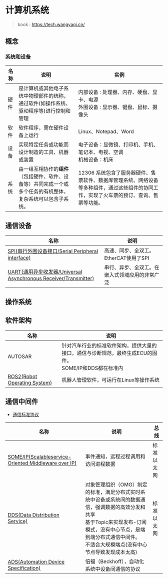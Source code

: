 # 计算机系统

> book : https://tech.wangyaqi.cn/

## 概念
### 系统和设备
| 名称 | 说明 | 实例 |
| - | - | - |
| 硬件 | 是计算机或其他电子系统中物理部件的统称，通过软件(如操作系统、驱动程序等)进行控制和管理 | 内部设备 : 处理器、内存、硬盘、显卡、电源 <br> 外围设备 : 显示器、键盘、鼠标、摄像头 |
| 软件 | 软件程序，需在硬件设备上运行 | Linux、Notepad、Word |
| 设备 | 实现特定任务或功能而设计制造的工具、机器或装置 | 电子设备：显微镜、打印机、手机、笔记本、电视、空调 <br> 机械设备：机床 |
| 系统 | 由一组互相协作的**组件**（包括硬件、软件、设备等）共同完成一个或多个任务的有机整体，复杂系统可以包含子系统。 | 12306 系统包含了服务器硬件、售票软件、数据库管理系统、网络设备等多种组件，通过这些组件的协同工作，实现了火车票的预订、查询、售票等功能。 |

## 通信设备
| 名称 | 说明 |
| - | - |
| [SPI(串行外围设备接口/Serial Peripheral interface)](https://zhuanlan.zhihu.com/p/150121520) | 高速、同步、全双工。EtherCAT使用了SPI |
| [UART(通用异步收发器/Universal Asynchronous Receiver/Transmitter)](https://zhuanlan.zhihu.com/p/150504364) | 串行、异步、全双工。在嵌入式领域应用的非常广泛 |

## 操作系统

## 软件架构
| 名称 | 说明 |
| - | - |
| AUTOSAR | 针对汽车行业的标准软件架构，提供大量的接口，通信与诊断规范，最终生成ECU的固件。 <br> SOME/IP和DDS都在标准内 |
| [ROS2(Robot Operating System)](/os/sw_component/ros) | 机器人管理软件，可运行在Linux等操作系统 |

## 通信中间件
* [通信标准协议](/comm/SUMMARY)

| 名称 | 说明 | 总线 |
| - | - | - |
| [SOME/IP(Scalableservice-Oriented Middleware over IP)](https://zhuanlan.zhihu.com/p/253077443) | 事件通知，远程过程调用和访问进程数据 | 标准以太网 |
| [DDS(Data Distribution Service)](/os/sw_component/dds) | 对象管理组织（OMG）制定的标准，满足分布式实时系统中设备或系统间的数据通信，强调数据的高效分发和共享 <br> 基于Topic来实现发布-订阅模式，没有中心节点，是端到端分布式通信中间件。 <br> 不适合大规模端点(没有中心节点导致发现成本太高) | 标准以太网 |
| [ADS(Automation Device Specification)](/os/sw_component/twincat) | 倍福（Beckhoff），自动化系统中设备间通信的协议 |  |